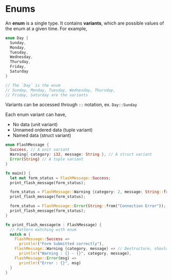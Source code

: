 # Enums

An **enum** is a single type. It contains **variants**, which are possible values of the enum at a given time. For example,

```rs
enum Day {
  Sunday,
  Monday,
  Tuesday,
  Wednesday,
  Thursday,
  Friday,
  Saturday
}

// The `Day` is the enum
// Sunday, Monday, Tuesday, Wednesday, Thursday,
// Friday, Saturday are the variants
```

Variants can be accessed through `::` notation, ex. `Day::Sunday`

Each enum variant can have,

- No data (unit variant)
- Unnamed ordered data (tuple variant)
- Named data (struct variant)

```rs
enum FlashMessage {
  Success, // A unit variant
  Warning{ category: i32, message: String }, // A struct variant
  Error(String) // A tuple variant
}

fn main() {
  let mut form_status = FlashMessage::Success;
  print_flash_message(form_status);

  form_status = FlashMessage::Warning {category: 2, message: String::from("Field X is required")};
  print_flash_message(form_status);

  form_status = FlashMessage::Error(String::from("Connection Error"));
  print_flash_message(form_status);
}

fn print_flash_message(m : FlashMessage) {
  // Pattern matching with enum
  match m {
    FlashMessage::Success =>
      println!("Form Submitted correctly"),
    FlashMessage::Warning {category, message} => // Destructure, should use same field names
      println!("Warning : {} - {}", category, message),
    FlashMessage::Error(msg) =>
      println!("Error : {}", msg)
  }
}
```
